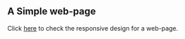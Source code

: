 ## A Simple web-page
Click [here]( https://gurveerkaur1.github.io/Responsive-design/) to check the responsive design for a web-page.



 